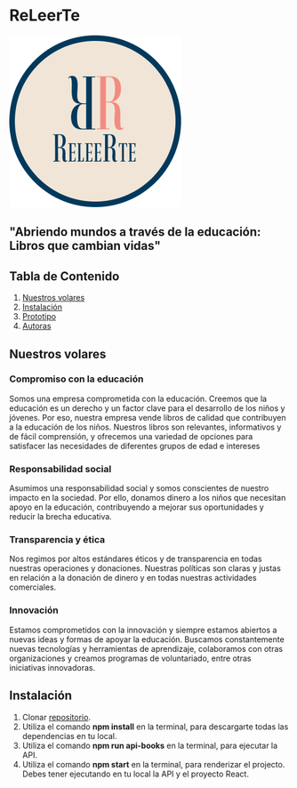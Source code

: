 # ReLeerTe 
![ReLeerTe](/logoReleerte.png)


## "Abriendo mundos a través de la educación: Libros que cambian vidas"

## Tabla de Contenido
1. [Nuestros volares](#nuestros-valores)
3. [Instalación](#Instalación)
4. [Prototipo](#Prototipo)
5. [Autoras](#Autoras)

## Nuestros volares 

### Compromiso con la educación

Somos una empresa comprometida con la educación. Creemos que la educación es un derecho y un factor clave para el desarrollo de los niños y jóvenes. Por eso, nuestra empresa vende libros de calidad que contribuyen a la educación de los niños. Nuestros libros son relevantes, informativos y de fácil comprensión, y ofrecemos una variedad de opciones para satisfacer las necesidades de diferentes grupos de edad e intereses

### Responsabilidad social
Asumimos una responsabilidad social y somos conscientes de nuestro impacto en la sociedad. Por ello, donamos dinero a los niños que necesitan apoyo en la educación, contribuyendo a mejorar sus oportunidades y reducir la brecha educativa.

### Transparencia y ética

Nos regimos por altos estándares éticos y de transparencia en todas nuestras operaciones y donaciones. Nuestras políticas son claras y justas en relación a la donación de dinero y en todas nuestras actividades comerciales.

### Innovación
Estamos comprometidos con la innovación y siempre estamos abiertos a nuevas ideas y formas de apoyar la educación. Buscamos constantemente nuevas tecnologías y herramientas de aprendizaje, colaboramos con otras organizaciones y creamos programas de voluntariado, entre otras iniciativas innovadoras.

## Instalación
1. Clonar [repositorio](https://github.com/HackF5Equipo10/releerte).
2. Utiliza el comando <strong>npm install</strong> en la terminal, para descargarte todas las dependencias en tu local.
3. Utiliza el comando <strong>npm run api-books</strong> en la terminal, para ejecutar la API.
4. Utiliza el comando <strong>npm start</strong> en la terminal, para renderizar el projecto.
Debes tener ejecutando en tu local la API y el proyecto React.

